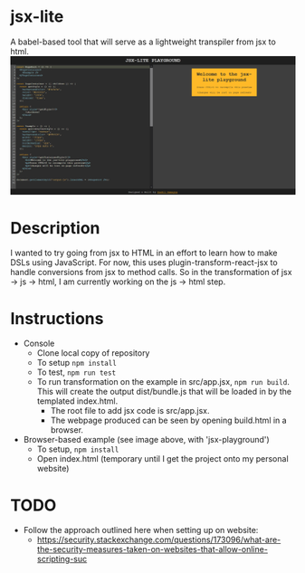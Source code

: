 # jsx-lite
A babel-based tool that will serve as a lightweight transpiler from jsx to html. 
![Image of browser-based editor](https://raw.githubusercontent.com/saahilh/jsx-lite/master/img/jsx-lite-demo.PNG)

# Description
I wanted to try going from jsx to HTML in an effort to learn how to make DSLs using JavaScript.
For now, this uses plugin-transform-react-jsx to handle conversions from jsx to method calls.
So in the transformation of jsx -> js -> html, I am currently working on the js -> html step.

# Instructions
* Console
    * Clone local copy of repository
    * To setup `npm install`
    * To test, `npm run test`
    * To run transformation on the example in src/app.jsx, `npm run build`. This will create the output dist/bundle.js that will be loaded in by the templated index.html.
        * The root file to add jsx code is src/app.jsx.
        * The webpage produced can be seen by opening build.html in a browser.
* Browser-based example (see image above, with 'jsx-playground')
    * To setup, `npm install`
    * Open index.html (temporary until I get the project onto my personal website)

# TODO
* Follow the approach outlined here when setting up on website:
    * https://security.stackexchange.com/questions/173096/what-are-the-security-measures-taken-on-websites-that-allow-online-scripting-suc